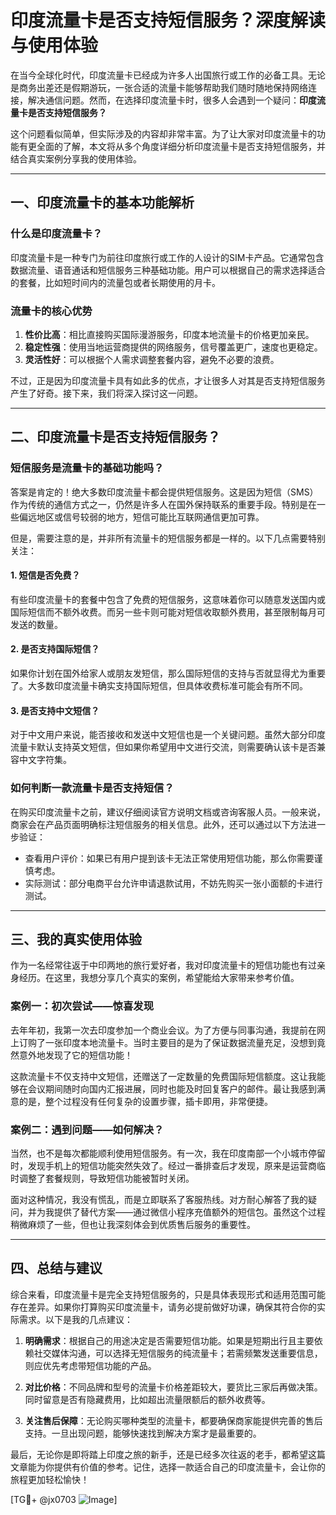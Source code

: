 # 印度流量卡是否支持短信服务？深度解读与使用体验

在当今全球化时代，印度流量卡已经成为许多人出国旅行或工作的必备工具。无论是商务出差还是假期游玩，一张合适的流量卡能够帮助我们随时随地保持网络连接，解决通信问题。然而，在选择印度流量卡时，很多人会遇到一个疑问：**印度流量卡是否支持短信服务？**

这个问题看似简单，但实际涉及的内容却非常丰富。为了让大家对印度流量卡的功能有更全面的了解，本文将从多个角度详细分析印度流量卡是否支持短信服务，并结合真实案例分享我的使用体验。

---

## 一、印度流量卡的基本功能解析

### 什么是印度流量卡？
印度流量卡是一种专门为前往印度旅行或工作的人设计的SIM卡产品。它通常包含数据流量、语音通话和短信服务三种基础功能。用户可以根据自己的需求选择适合的套餐，比如短时间内的流量包或者长期使用的月卡。

### 流量卡的核心优势
1. **性价比高**：相比直接购买国际漫游服务，印度本地流量卡的价格更加亲民。
2. **稳定性强**：使用当地运营商提供的网络服务，信号覆盖更广，速度也更稳定。
3. **灵活性好**：可以根据个人需求调整套餐内容，避免不必要的浪费。

不过，正是因为印度流量卡具有如此多的优点，才让很多人对其是否支持短信服务产生了好奇。接下来，我们将深入探讨这一问题。

---

## 二、印度流量卡是否支持短信服务？

### 短信服务是流量卡的基础功能吗？
答案是肯定的！绝大多数印度流量卡都会提供短信服务。这是因为短信（SMS）作为传统的通信方式之一，仍然是许多人在国外保持联系的重要手段。特别是在一些偏远地区或信号较弱的地方，短信可能比互联网通信更加可靠。

但是，需要注意的是，并非所有流量卡的短信服务都是一样的。以下几点需要特别关注：

#### 1. 短信是否免费？
有些印度流量卡的套餐中包含了免费的短信服务，这意味着你可以随意发送国内或国际短信而不额外收费。而另一些卡则可能对短信收取额外费用，甚至限制每月可发送的数量。

#### 2. 是否支持国际短信？
如果你计划在国外给家人或朋友发短信，那么国际短信的支持与否就显得尤为重要了。大多数印度流量卡确实支持国际短信，但具体收费标准可能会有所不同。

#### 3. 是否支持中文短信？
对于中文用户来说，能否接收和发送中文短信也是一个关键问题。虽然大部分印度流量卡默认支持英文短信，但如果你希望用中文进行交流，则需要确认该卡是否兼容中文字符集。

### 如何判断一款流量卡是否支持短信？
在购买印度流量卡之前，建议仔细阅读官方说明文档或咨询客服人员。一般来说，商家会在产品页面明确标注短信服务的相关信息。此外，还可以通过以下方法进一步验证：
- 查看用户评价：如果已有用户提到该卡无法正常使用短信功能，那么你需要谨慎考虑。
- 实际测试：部分电商平台允许申请退款试用，不妨先购买一张小面额的卡进行测试。

---

## 三、我的真实使用体验

作为一名经常往返于中印两地的旅行爱好者，我对印度流量卡的短信功能也有过亲身经历。在这里，我想分享几个真实的案例，希望能给大家带来参考价值。

### 案例一：初次尝试——惊喜发现
去年年初，我第一次去印度参加一个商业会议。为了方便与同事沟通，我提前在网上订购了一张印度本地流量卡。当时主要目的是为了保证数据流量充足，没想到竟然意外地发现了它的短信功能！

这款流量卡不仅支持中文短信，还赠送了一定数量的免费国际短信额度。这让我能够在会议期间随时向国内汇报进展，同时也能及时回复客户的邮件。最让我感到满意的是，整个过程没有任何复杂的设置步骤，插卡即用，非常便捷。

### 案例二：遇到问题——如何解决？
当然，也不是每次都能顺利使用短信服务。有一次，我在印度南部一个小城市停留时，发现手机上的短信功能突然失效了。经过一番排查后才发现，原来是运营商临时调整了套餐规则，导致短信功能被暂时关闭。

面对这种情况，我没有慌乱，而是立即联系了客服热线。对方耐心解答了我的疑问，并为我提供了替代方案——通过微信小程序充值额外的短信包。虽然这个过程稍微麻烦了一些，但也让我深刻体会到优质售后服务的重要性。

---

## 四、总结与建议

综合来看，印度流量卡是完全支持短信服务的，只是具体表现形式和适用范围可能存在差异。如果你打算购买印度流量卡，请务必提前做好功课，确保其符合你的实际需求。以下是我的几点建议：

1. **明确需求**：根据自己的用途决定是否需要短信功能。如果是短期出行且主要依赖社交媒体沟通，可以选择无短信服务的纯流量卡；若需频繁发送重要信息，则应优先考虑带短信功能的产品。
   
2. **对比价格**：不同品牌和型号的流量卡价格差距较大，要货比三家后再做决策。同时留意是否有隐藏费用，比如超出流量限额后的额外收费等。

3. **关注售后保障**：无论购买哪种类型的流量卡，都要确保商家能提供完善的售后支持。一旦出现问题，能够快速找到解决方案才是最重要的。

最后，无论你是即将踏上印度之旅的新手，还是已经多次往返的老手，都希望这篇文章能为你提供有价值的参考。记住，选择一款适合自己的印度流量卡，会让你的旅程更加轻松愉快！

[TG💪+ @jx0703 ![Image](https://github.com/user-attachments/assets/dbca1d08-cadb-493c-b0ec-ad6f7a83f270)]
